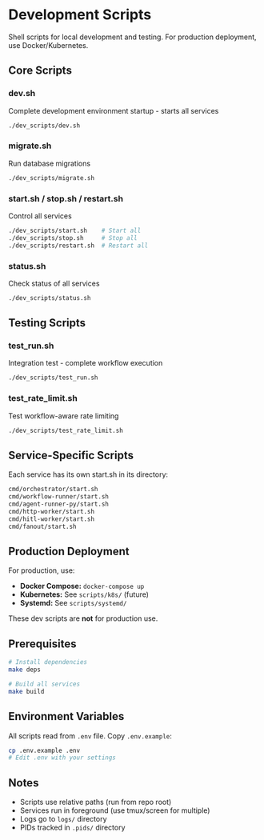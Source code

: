 # Development Scripts

Shell scripts for local development and testing. For production deployment, use Docker/Kubernetes.

## Core Scripts

### dev.sh
Complete development environment startup - starts all services

```bash
./dev_scripts/dev.sh
```

### migrate.sh
Run database migrations

```bash
./dev_scripts/migrate.sh
```

### start.sh / stop.sh / restart.sh
Control all services

```bash
./dev_scripts/start.sh    # Start all
./dev_scripts/stop.sh     # Stop all
./dev_scripts/restart.sh  # Restart all
```

### status.sh
Check status of all services

```bash
./dev_scripts/status.sh
```

## Testing Scripts

### test_run.sh
Integration test - complete workflow execution

```bash
./dev_scripts/test_run.sh
```

### test_rate_limit.sh
Test workflow-aware rate limiting

```bash
./dev_scripts/test_rate_limit.sh
```

## Service-Specific Scripts

Each service has its own start.sh in its directory:

```bash
cmd/orchestrator/start.sh
cmd/workflow-runner/start.sh
cmd/agent-runner-py/start.sh
cmd/http-worker/start.sh
cmd/hitl-worker/start.sh
cmd/fanout/start.sh
```

## Production Deployment

For production, use:
- **Docker Compose:** `docker-compose up`
- **Kubernetes:** See `scripts/k8s/` (future)
- **Systemd:** See `scripts/systemd/`

These dev scripts are **not** for production use.

## Prerequisites

```bash
# Install dependencies
make deps

# Build all services
make build
```

## Environment Variables

All scripts read from `.env` file. Copy `.env.example`:

```bash
cp .env.example .env
# Edit .env with your settings
```

## Notes

- Scripts use relative paths (run from repo root)
- Services run in foreground (use tmux/screen for multiple)
- Logs go to `logs/` directory
- PIDs tracked in `.pids/` directory
